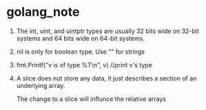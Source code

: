 # golang_note

1) The int, uint, and uintptr types are usually 32 bits wide on 32-bit systems and 64 bits wide on 64-bit systems. 

2) nil is only for boolean type. Use "" for strings

3) fmt.Printf("v is of type %T\n", v)  //print v's type

4) A slice does not store any data, it just describes a section of an underlying array.

   The change to a slice will influnce the relative arrays
